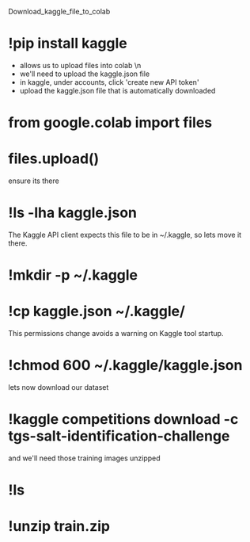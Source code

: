  Download_kaggle_file_to_colab

# !pip install kaggle

- allows us to upload files into colab \n
- we'll need to upload the kaggle.json file
- in kaggle, under accounts, click 'create new API token'
- upload the kaggle.json file that is automatically downloaded

# from google.colab import files
# files.upload()

 ensure its there

# !ls -lha kaggle.json

 The Kaggle API client expects this file to be in ~/.kaggle,
 so lets move it there.

# !mkdir -p ~/.kaggle
# !cp kaggle.json ~/.kaggle/

 This permissions change avoids a warning on Kaggle tool startup.

# !chmod 600 ~/.kaggle/kaggle.json

 lets now download our dataset

# !kaggle competitions download -c tgs-salt-identification-challenge 

and we'll need those training images unzipped

# !ls
# !unzip train.zip

